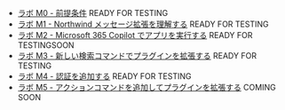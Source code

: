   - [ラボ M0 - 前提条件](/copilot-camp/pages/extend-message-ext/00-prerequisites) READY FOR TESTING
  - [ラボ M1 - Northwind メッセージ拡張を理解する](/copilot-camp/pages/extend-message-ext/01-nw-teams-app) READY FOR TESTING
  - [ラボ M2 - Microsoft 365 Copilot でアプリを実行する](/copilot-camp/pages/extend-message-ext/02-nw-plugin) READY FOR TESTINGSOON
  - [ラボ M3 - 新しい検索コマンドでプラグインを拡張する](/copilot-camp/pages/extend-message-ext/03-enhance-nw-plugin) READY FOR TESTING
  - [ラボ M4 - 認証を追加する](/copilot-camp/pages/extend-message-ext/04-add-authentication) READY FOR TESTING
  - [ラボ M5 - アクションコマンドを追加してプラグインを拡張する](/copilot-camp/pages/extend-message-ext/05-add-action) COMING SOON